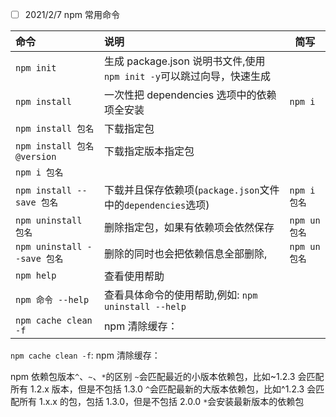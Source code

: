 -   [ ] 2021/2/7 npm 常用命令

| 命令                        | 说明                                                                 | 简写          |
| :-------------------------- | :------------------------------------------------------------------- | ------------- |
| `npm init`                  | 生成 package.json 说明书文件,使用`npm init -y`可以跳过向导，快速生成 |               |
| `npm install`               | 一次性把 dependencies 选项中的依赖项全安装                           | `npm i`       |
| `npm install 包名`          | 下载指定包                                                           |
| `npm install 包名@version`  | 下载指定版本指定包                                                   |
| `npm i 包名`                |
| `npm install --save 包名`   | 下载并且保存依赖项(`package.json`文件中的`dependencies`选项)         | `npm i 包名`  |
| `npm uninstall 包名`        | 删除指定包，如果有依赖项会依然保存                                   | `npm un 包名` |
| `npm uninstall --save 包名` | 删除的同时也会把依赖信息全部删除,                                    | `npm un 包名` |
| `npm help`                  | 查看使用帮助                                                         |
| `npm 命令 --help`           | 查看具体命令的使用帮助,例如: `npm uninstall --help`                  |
| `npm cache clean -f`        | npm 清除缓存：                                                       |

`npm cache clean -f`: npm 清除缓存：

npm 依赖包版本`^`、`~`、`*`的区别
`~`会匹配最近的小版本依赖包，比如~1.2.3 会匹配所有 1.2.x 版本，但是不包括 1.3.0
`^`会匹配最新的大版本依赖包，比如^1.2.3 会匹配所有 1.x.x 的包，包括 1.3.0，但是不包括 2.0.0
`*`会安装最新版本的依赖包
